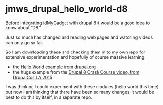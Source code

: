 # jmws_drupal_hello_world-d8

Before integrating idMyGadget with drupal 8 it would be a good idea to know about "D8."

Just so much has changed and reading web pages and watching videos can only go so far.

So I am downloading these and checking them in to my own repo for extensive experimentation and hopefully of course massive learning:
* the [Hello World example from drupal.org](https://www.drupal.org/node/2464195)
* the hugs example from the [Drupal 8 Crash Course video, from DrupalCon LA 2015](https://www.youtube.com/watch?v=8vwC_01KFLo)

I was thinking I could experiment with these modules (hello world this time) but now I am thinking that there have been so many changes, it would be best to do this by itself, in a separate repo.

